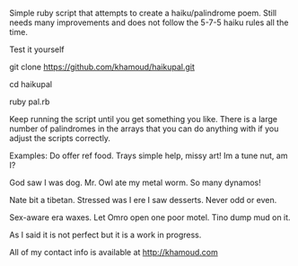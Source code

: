 Simple ruby script that attempts to create a haiku/palindrome poem.
Still needs many improvements and does not follow the 5-7-5 haiku rules all the time.  

Test it yourself

git clone https://github.com/khamoud/haikupal.git

cd haikupal

ruby pal.rb

Keep running the script until you get something you like. There is a large number of palindromes in the arrays that you can do anything with if you adjust the scripts correctly. 

Examples:
Do offer ref food.
Trays simple help, missy art!
Im a tune nut, am I?

God saw I was dog.
Mr. Owl ate my metal worm.
So many dynamos!

Nate bit a tibetan.
Stressed was I ere I saw desserts.
Never odd or even.

Sex-aware era waxes.
Let Omro open one poor motel.
Tino dump mud on it.

As I said it is not perfect but it is a work in progress. 

All of my contact info is available at http://khamoud.com


